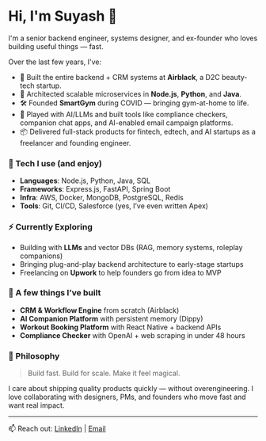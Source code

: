 # Hi, I'm Suyash 👋

I'm a senior backend engineer, systems designer, and ex-founder who loves building useful things — fast.

Over the last few years, I've:
- 💼 Built the entire backend + CRM systems at **Airblack**, a D2C beauty-tech startup.
- 🧱 Architected scalable microservices in **Node.js**, **Python**, and **Java**.
- 🛠️ Founded **SmartGym** during COVID — bringing gym-at-home to life.
- 🧠 Played with AI/LLMs and built tools like compliance checkers, companion chat apps, and AI-enabled email campaign platforms.
- 📦 Delivered full-stack products for fintech, edtech, and AI startups as a freelancer and founding engineer.

### 🔧 Tech I use (and enjoy)

- **Languages**: Node.js, Python, Java, SQL
- **Frameworks**: Express.js, FastAPI, Spring Boot
- **Infra**: AWS, Docker, MongoDB, PostgreSQL, Redis
- **Tools**: Git, CI/CD, Salesforce (yes, I’ve even written Apex)

### ⚡ Currently Exploring
- Building with **LLMs** and vector DBs (RAG, memory systems, roleplay companions)
- Bringing plug-and-play backend architecture to early-stage startups
- Freelancing on **Upwork** to help founders go from idea to MVP

### 🚀 A few things I’ve built
- **CRM & Workflow Engine** from scratch (Airblack)
- **AI Companion Platform** with persistent memory (Dippy)
- **Workout Booking Platform** with React Native + backend APIs
- **Compliance Checker** with OpenAI + web scraping in under 48 hours

### 🎯 Philosophy
> Build fast. Build for scale. Make it feel magical.

I care about shipping quality products quickly — without overengineering. I love collaborating with designers, PMs, and founders who move fast and want real impact.

---

📫 Reach out: [LinkedIn](https://www.linkedin.com/in/suyash2702) | [Email](mailto:suyash2702@gmail.com)

